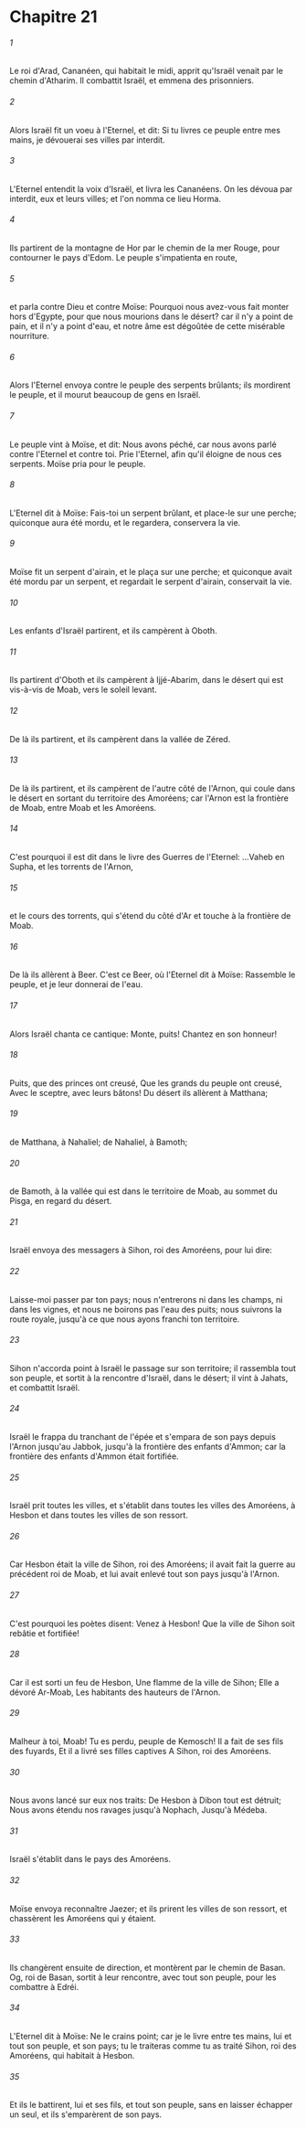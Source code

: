 # Chapitre 21

###### 1
Le roi d'Arad, Cananéen, qui habitait le midi, apprit qu'Israël venait par le chemin d'Atharim. Il combattit Israël, et emmena des prisonniers.
###### 2
Alors Israël fit un voeu à l'Eternel, et dit: Si tu livres ce peuple entre mes mains, je dévouerai ses villes par interdit.
###### 3
L'Eternel entendit la voix d'Israël, et livra les Cananéens. On les dévoua par interdit, eux et leurs villes; et l'on nomma ce lieu Horma.
###### 4
Ils partirent de la montagne de Hor par le chemin de la mer Rouge, pour contourner le pays d'Edom. Le peuple s'impatienta en route,
###### 5
et parla contre Dieu et contre Moïse: Pourquoi nous avez-vous fait monter hors d'Egypte, pour que nous mourions dans le désert? car il n'y a point de pain, et il n'y a point d'eau, et notre âme est dégoûtée de cette misérable nourriture.
###### 6
Alors l'Eternel envoya contre le peuple des serpents brûlants; ils mordirent le peuple, et il mourut beaucoup de gens en Israël.
###### 7
Le peuple vint à Moïse, et dit: Nous avons péché, car nous avons parlé contre l'Eternel et contre toi. Prie l'Eternel, afin qu'il éloigne de nous ces serpents. Moïse pria pour le peuple.
###### 8
L'Eternel dit à Moïse: Fais-toi un serpent brûlant, et place-le sur une perche; quiconque aura été mordu, et le regardera, conservera la vie.
###### 9
Moïse fit un serpent d'airain, et le plaça sur une perche; et quiconque avait été mordu par un serpent, et regardait le serpent d'airain, conservait la vie.
###### 10
Les enfants d'Israël partirent, et ils campèrent à Oboth.
###### 11
Ils partirent d'Oboth et ils campèrent à Ijjé-Abarim, dans le désert qui est vis-à-vis de Moab, vers le soleil levant.
###### 12
De là ils partirent, et ils campèrent dans la vallée de Zéred.
###### 13
De là ils partirent, et ils campèrent de l'autre côté de l'Arnon, qui coule dans le désert en sortant du territoire des Amoréens; car l'Arnon est la frontière de Moab, entre Moab et les Amoréens.
###### 14
C'est pourquoi il est dit dans le livre des Guerres de l'Eternel: ...Vaheb en Supha, et les torrents de l'Arnon,
###### 15
et le cours des torrents, qui s'étend du côté d'Ar et touche à la frontière de Moab.
###### 16
De là ils allèrent à Beer. C'est ce Beer, où l'Eternel dit à Moïse: Rassemble le peuple, et je leur donnerai de l'eau.
###### 17
Alors Israël chanta ce cantique: Monte, puits! Chantez en son honneur!
###### 18
Puits, que des princes ont creusé, Que les grands du peuple ont creusé, Avec le sceptre, avec leurs bâtons! Du désert ils allèrent à Matthana;
###### 19
de Matthana, à Nahaliel; de Nahaliel, à Bamoth;
###### 20
de Bamoth, à la vallée qui est dans le territoire de Moab, au sommet du Pisga, en regard du désert.
###### 21
Israël envoya des messagers à Sihon, roi des Amoréens, pour lui dire:
###### 22
Laisse-moi passer par ton pays; nous n'entrerons ni dans les champs, ni dans les vignes, et nous ne boirons pas l'eau des puits; nous suivrons la route royale, jusqu'à ce que nous ayons franchi ton territoire.
###### 23
Sihon n'accorda point à Israël le passage sur son territoire; il rassembla tout son peuple, et sortit à la rencontre d'Israël, dans le désert; il vint à Jahats, et combattit Israël.
###### 24
Israël le frappa du tranchant de l'épée et s'empara de son pays depuis l'Arnon jusqu'au Jabbok, jusqu'à la frontière des enfants d'Ammon; car la frontière des enfants d'Ammon était fortifiée.
###### 25
Israël prit toutes les villes, et s'établit dans toutes les villes des Amoréens, à Hesbon et dans toutes les villes de son ressort.
###### 26
Car Hesbon était la ville de Sihon, roi des Amoréens; il avait fait la guerre au précédent roi de Moab, et lui avait enlevé tout son pays jusqu'à l'Arnon.
###### 27
C'est pourquoi les poètes disent: Venez à Hesbon! Que la ville de Sihon soit rebâtie et fortifiée!
###### 28
Car il est sorti un feu de Hesbon, Une flamme de la ville de Sihon; Elle a dévoré Ar-Moab, Les habitants des hauteurs de l'Arnon.
###### 29
Malheur à toi, Moab! Tu es perdu, peuple de Kemosch! Il a fait de ses fils des fuyards, Et il a livré ses filles captives A Sihon, roi des Amoréens.
###### 30
Nous avons lancé sur eux nos traits: De Hesbon à Dibon tout est détruit; Nous avons étendu nos ravages jusqu'à Nophach, Jusqu'à Médeba.
###### 31
Israël s'établit dans le pays des Amoréens.
###### 32
Moïse envoya reconnaître Jaezer; et ils prirent les villes de son ressort, et chassèrent les Amoréens qui y étaient.
###### 33
Ils changèrent ensuite de direction, et montèrent par le chemin de Basan. Og, roi de Basan, sortit à leur rencontre, avec tout son peuple, pour les combattre à Edréi.
###### 34
L'Eternel dit à Moïse: Ne le crains point; car je le livre entre tes mains, lui et tout son peuple, et son pays; tu le traiteras comme tu as traité Sihon, roi des Amoréens, qui habitait à Hesbon.
###### 35
Et ils le battirent, lui et ses fils, et tout son peuple, sans en laisser échapper un seul, et ils s'emparèrent de son pays.
